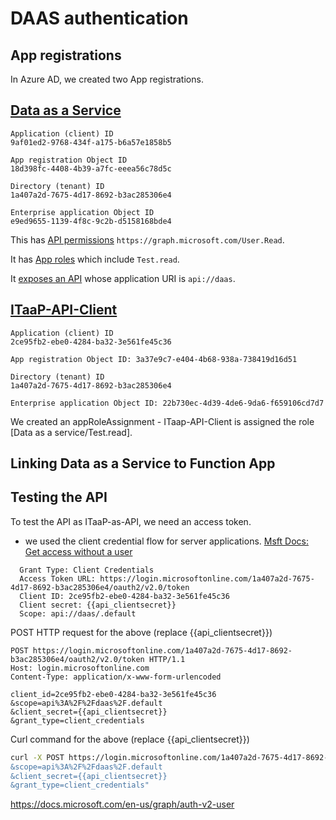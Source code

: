 # DAAS authentication

## App registrations

In Azure AD, we created two App registrations.

## [Data as a Service](https://portal.azure.com/#blade/Microsoft_AAD_RegisteredApps/ApplicationMenuBlade/Overview/appId/9af01ed2-9768-434f-a175-b6a57e1858b5/isMSAApp/)

    Application (client) ID
    9af01ed2-9768-434f-a175-b6a57e1858b5

    App registration Object ID
    18d398fc-4408-4b39-a7fc-eeea56c78d5c

    Directory (tenant) ID
    1a407a2d-7675-4d17-8692-b3ac285306e4

    Enterprise application Object ID
    e9ed9655-1139-4f8c-9c2b-d5158168bde4

This has [API permissions](https://portal.azure.com/#blade/Microsoft_AAD_RegisteredApps/ApplicationMenuBlade/CallAnAPI/appId/9af01ed2-9768-434f-a175-b6a57e1858b5/isMSAApp/) `https://graph.microsoft.com/User.Read`.

It has [App roles](https://portal.azure.com/#blade/Microsoft_AAD_RegisteredApps/ApplicationMenuBlade/AppRoles/appId/9af01ed2-9768-434f-a175-b6a57e1858b5/isMSAApp/) which include `Test.read`.

It [exposes an API](https://portal.azure.com/#blade/Microsoft_AAD_RegisteredApps/ApplicationMenuBlade/ProtectAnAPI/appId/9af01ed2-9768-434f-a175-b6a57e1858b5/isMSAApp/) whose application URI is `api://daas`.

## [ITaaP-API-Client](https://portal.azure.com/#blade/Microsoft_AAD_RegisteredApps/ApplicationMenuBlade/Overview/appId/2ce95fb2-ebe0-4284-ba32-3e561fe45c36/isMSAApp/)

    Application (client) ID
    2ce95fb2-ebe0-4284-ba32-3e561fe45c36

    App registration Object ID: 3a37e9c7-e404-4b68-938a-738419d16d51

    Directory (tenant) ID
    1a407a2d-7675-4d17-8692-b3ac285306e4

    Enterprise application Object ID: 22b730ec-4d39-4de6-9da6-f659106cd7d7

We created an appRoleAssignment - ITaap-API-Client is assigned the role [Data as a service/Test.read].

## Linking Data as a Service to Function App

## Testing the API

To test the API as ITaaP-as-API, we need an access token.

- we used the client credential flow for server applications. [Msft Docs: Get access without a user](https://docs.microsoft.com/en-us/graph/auth-v2-service)

```
  Grant Type: Client Credentials
  Access Token URL: https://login.microsoftonline.com/1a407a2d-7675-4d17-8692-b3ac285306e4/oauth2/v2.0/token
  Client ID: 2ce95fb2-ebe0-4284-ba32-3e561fe45c36
  Client secret: {{api_clientsecret}}
  Scope: api://daas/.default
```

POST HTTP request for the above (replace {{api_clientsecret}})

```
POST https://login.microsoftonline.com/1a407a2d-7675-4d17-8692-b3ac285306e4/oauth2/v2.0/token HTTP/1.1
Host: login.microsoftonline.com
Content-Type: application/x-www-form-urlencoded

client_id=2ce95fb2-ebe0-4284-ba32-3e561fe45c36
&scope=api%3A%2F%2Fdaas%2F.default
&client_secret={{api_clientsecret}}
&grant_type=client_credentials
```

Curl command for the above (replace {{api_clientsecret}})

```sh
curl -X POST https://login.microsoftonline.com/1a407a2d-7675-4d17-8692-b3ac285306e4/oauth2/v2.0/token -H "Content-Type: application/x-www-form-urlencoded" -d "client_id=2ce95fb2-ebe0-4284-ba32-3e561fe45c36
&scope=api%3A%2F%2Fdaas%2F.default
&client_secret={{api_clientsecret}}
&grant_type=client_credentials"
```

https://docs.microsoft.com/en-us/graph/auth-v2-user
